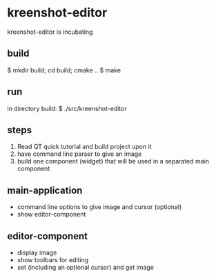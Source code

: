 kreenshot-editor
================

kreenshot-editor is incubating

build
-----
$ mkdir build; cd build; cmake ..
$ make

run
---
in directory build:
$ ./src/kreenshot-editor

steps
-----
1. Read QT quick tutorial and build project upon it
2. have command line parser to give an image
3. build one component (widget) that will be used in a separated main component

main-application
----------------
- command line options to give image and cursor (optional)
- show editor-component

editor-component
----------------
- display image
- show toolbars for editing
- set (including an optional cursor) and get image
